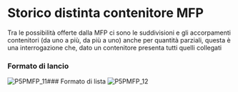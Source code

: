 # Storico distinta contenitore MFP
Tra le possibilità offerte dalla MFP ci sono le suddivisioni e gli accorpamenti contenitori (da uno a più, da più a uno) anche per quantità parziali, questa è una interrogazione che, dato un contenitore presenta tutti quelli collegati
### Formato di lancio
![P5PMFP_11](https://doc.smeup.com/immagini/MBDOC_OGG-P_P5MFP16T/P5PMFP_11.png)### Formato di lista
![P5PMFP_12](https://doc.smeup.com/immagini/MBDOC_OGG-P_P5MFP16T/P5PMFP_12.png)